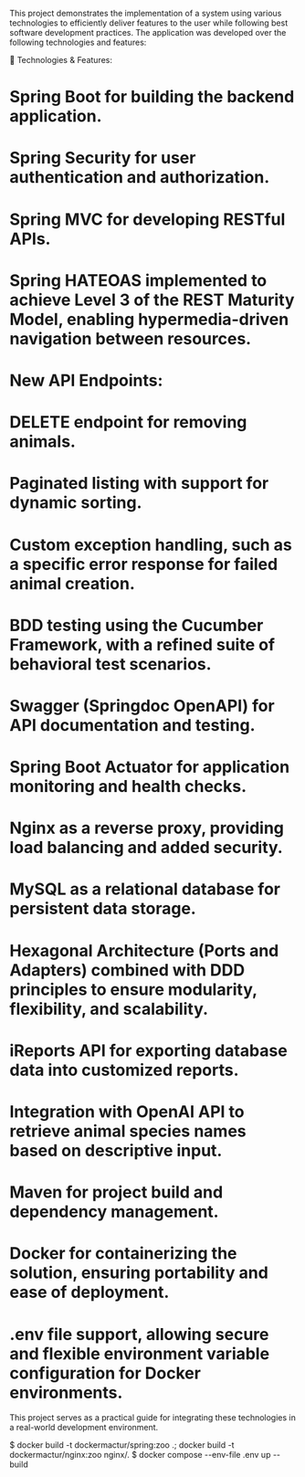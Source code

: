 This project demonstrates the implementation of a system using various technologies to efficiently deliver features to the user while following best software development practices.
The application was developed over the following technologies and features:

🚀 Technologies & Features:

# Spring Boot for building the backend application.
# Spring Security for user authentication and authorization.
# Spring MVC for developing RESTful APIs.
# Spring HATEOAS implemented to achieve Level 3 of the REST Maturity Model, enabling hypermedia-driven navigation between resources.

# New API Endpoints:
# DELETE endpoint for removing animals.
# Paginated listing with support for dynamic sorting.
# Custom exception handling, such as a specific error response for failed animal creation.

# BDD testing using the Cucumber Framework, with a refined suite of behavioral test scenarios.
# Swagger (Springdoc OpenAPI) for API documentation and testing.
# Spring Boot Actuator for application monitoring and health checks.
# Nginx as a reverse proxy, providing load balancing and added security.
# MySQL as a relational database for persistent data storage.
# Hexagonal Architecture (Ports and Adapters) combined with DDD principles to ensure modularity, flexibility, and scalability.
# iReports API for exporting database data into customized reports.
# Integration with OpenAI API to retrieve animal species names based on descriptive input.
# Maven for project build and dependency management.
# Docker for containerizing the solution, ensuring portability and ease of deployment.
# .env file support, allowing secure and flexible environment variable configuration for Docker environments.

This project serves as a practical guide for integrating these technologies in a real-world development environment.

$ docker build -t dockermactur/spring:zoo .; docker build -t dockermactur/nginx:zoo nginx/.
$ docker compose --env-file .env up --build
